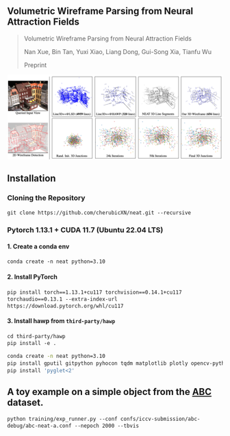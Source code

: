 ## Volumetric Wireframe Parsing from Neural Attraction Fields

> Volumetric Wireframe Parsing from Neural Attraction Fields
> 
> Nan Xue, Bin Tan, Yuxi Xiao, Liang Dong, Gui-Song Xia, Tianfu Wu
> 
> Preprint

<!-- insert the teaser -->
<img src='docs/teaser-neat.png'/>

## Installation 
### Cloning the Repository
```
git clone https://github.com/cherubicXN/neat.git --recursive
```
### Pytorch 1.13.1 + CUDA 11.7 (Ubuntu 22.04 LTS)
#### 1. Create a conda env
```
conda create -n neat python=3.10
```
#### 2. Install PyTorch
```
pip install torch==1.13.1+cu117 torchvision==0.14.1+cu117 torchaudio==0.13.1 --extra-index-url https://download.pytorch.org/whl/cu117
```
#### 3. Install hawp from ``third-party/hawp``
```
cd third-party/hawp
pip install -e .
```
```bash
conda create -n neat python=3.10
pip install gputil gitpython pyhocon tqdm matplotlib plotly opencv-python scikit-image trimesh open3d 
pip install 'pyglet<2'
```

## A toy example on a simple object from the [ABC](https://deep-geometry.github.io/abc-dataset/) dataset.
```
python training/exp_runner.py --conf confs/iccv-submission/abc-debug/abc-neat-a.conf --nepoch 2000 --tbvis
```
